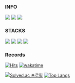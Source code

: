 <!-- <img src="./header.svg">

<img align='right' src='https://user-images.githubusercontent.com/5713670/87202985-820dcb80-c2b6-11ea-9f56-7ec461c497c3.gif' width='200"'> -->

<!-- 🏫 Konkuk Univ. Smart Vehicle Engineering 2017.03 ~ 2020.12

🏫 Konkuk Univ. ICT Engineering 2021.03 ~

🧑🏼‍💻 42Seoul Cadet 2021.11 ~ 2022.05

🧑🏼‍💻 SW Mastero 13th 2022.04 ~ 2022.12 -->

<!--![Your Repository's Stats](https://github-readme-stats.vercel.app/api?username=071yoon&show_icons=true)-->

### INFO

<a href="https://yeonggi.notion.site/YeongGi-s-Scratch-9085f2628b87451a9e19e655c9c5bd5e" target="_blank"><img src="https://img.shields.io/badge/Notion-FFFFFF?style=flat&logo=Notion&logoColor=000000"/></a> <a href="https://071yoon.github.io" target="_blank"><img src="https://img.shields.io/badge/github.io-FFFFFF?style=flat&logo=github&logoColor=000000"/></a>  <a href="https://velog.io/@071yoon" target="_blank"><img src="https://img.shields.io/badge/velog-20C997?style=flat&logo=velog&logoColor=white"/></a> 

### STACKS

<img src="https://img.shields.io/badge/React-20232A?style=for-the-badge&logo=react&logoColor=61DAFB"> <img src="https://img.shields.io/badge/C-00599C?style=for-the-badge&logo=c&logoColor=white"> <img src="https://img.shields.io/badge/C%2B%2B-00599C?style=for-the-badge&logo=c%2B%2B&logoColor=white"> <img src="https://img.shields.io/badge/TypeScript-007ACC?style=for-the-badge&logo=typescript&logoColor=white">

### Records

[![Hits](https://hits.seeyoufarm.com/api/count/incr/badge.svg?url=https%3A%2F%2Fwww.github.com%2F071yoon%2F&count_bg=%2379C83D&title_bg=%23555555&icon=&icon_color=%23E7E7E7&title=hits&edge_flat=false)](https://hits.seeyoufarm.com)  [![wakatime](https://wakatime.com/badge/user/4292264a-e9dd-4cc1-8ab6-1ada6ddb177a.svg)](https://wakatime.com/@4292264a-e9dd-4cc1-8ab6-1ada6ddb177a)

[![Solved.ac 프로필](http://mazassumnida.wtf/api/v2/generate_badge?boj=dbs3924)](https://solved.ac/dbs3924) [![Top Langs](https://github-readme-stats.vercel.app/api/top-langs/?username=071yoon&exclude_repo=Matching-App-via-MBTI,071yoon.github.io&layout=compact)](https://github.com/071yoon/github-readme-stats)

<!--
![071yoon's GitHub stats](https://github-readme-stats.vercel.app/api?username=071yoon&show_icons=true&theme=radical)
[![yeoyoon's 42 stats](https://badge42.herokuapp.com/api/stats/yeoyoon?cursus=C%20Piscine)](https://github.com/JaeSeoKim/badge42)
 [![071yoon's github stats](https://github-readme-stats.vercel.app/api?username=071yoon)](https://github.com/anuraghazra/github-readme-stats)

**071yoon/071yoon** is a ✨ _special_ ✨ repository because its `README.md` (this file) appears on your GitHub profile.

Here are some ideas to get you started:

- 🔭 I’m currently working on ...
- 🌱 I’m currently learning ...
- 👯 I’m looking to collaborate on ...
- 🤔 I’m looking for help with ...
- 💬 Ask me about ...
- 📫 How to reach me: ...
- 😄 Pronouns: ...
- ⚡ Fun fact: ...
-->

